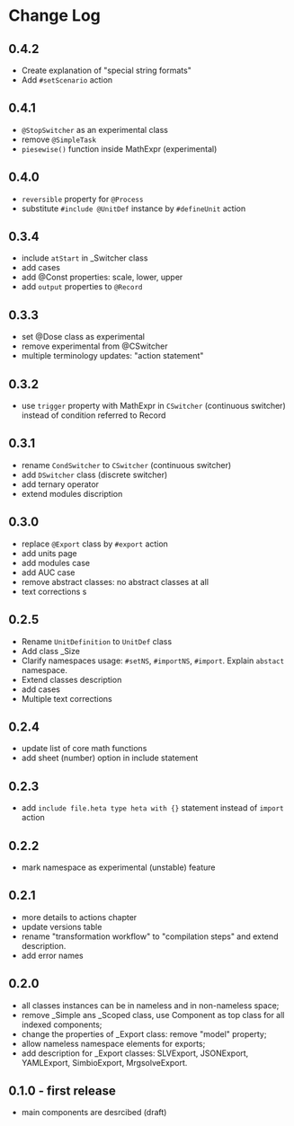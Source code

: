 # Change Log

## 0.4.2

- Create explanation of "special string formats"
- Add `#setScenario` action

## 0.4.1

- `@StopSwitcher` as an experimental class
- remove `@SimpleTask`
- `piesewise()` function inside MathExpr (experimental)

## 0.4.0

- `reversible` property for `@Process`
- substitute `#include @UnitDef` instance by `#defineUnit` action

## 0.3.4

- include `atStart` in _Switcher class
- add cases
- add @Const properties: scale, lower, upper
- add `output` properties to `@Record`

## 0.3.3
- set @Dose class as experimental
- remove experimental from @CSwitcher
- multiple terminology updates: "action statement" 

## 0.3.2

- use `trigger` property with MathExpr in `CSwitcher` (continuous switcher) instead of condition referred to Record

## 0.3.1

- rename `CondSwitcher` to `CSwitcher` (continuous switcher)
- add `DSwitcher` class (discrete switcher)
- add ternary operator
- extend modules discription

## 0.3.0

- replace `@Export` class by `#export` action
- add units page
- add modules case
- add AUC case
- remove abstract classes: no abstract classes at all
- text corrections
s
## 0.2.5

- Rename `UnitDefinition` to `UnitDef` class
- Add class _Size
- Clarify namespaces usage: `#setNS`, `#importNS`, `#import`. Explain `abstact` namespace.
- Extend classes description
- add cases
- Multiple text corrections

## 0.2.4

- update list of core math functions
- add sheet (number) option in include statement

## 0.2.3

- add `include file.heta type heta with {}` statement instead of `import` action

## 0.2.2

- mark namespace as experimental (unstable) feature

## 0.2.1

- more details to actions chapter
- update versions table
- rename "transformation workflow" to "compilation steps" and extend description.
- add error names

## 0.2.0

- all classes instances can be in nameless and in non-nameless space;
- remove _Simple ans _Scoped class, use Component as top class for all indexed components;
- change the properties of _Export class: remove "model" property;
- allow nameless namespace elements for exports;
- add description for _Export classes: SLVExport, JSONExport, YAMLExport, SimbioExport, MrgsolveExport.

## 0.1.0 - first release

- main components are desrcibed (draft)
